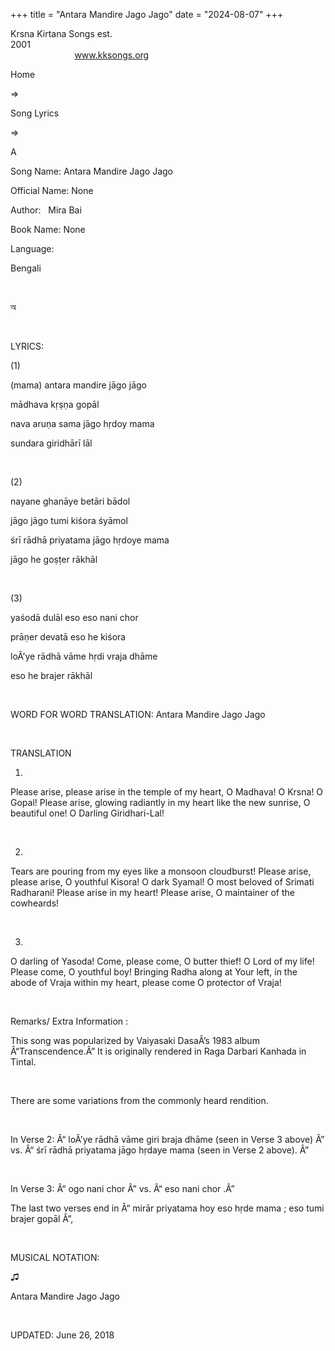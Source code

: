 +++ 
title = "Antara Mandire Jago Jago"
date = "2024-08-07"
+++

Krsna Kirtana Songs est.
2001                                                                                                                                    
            
www.kksongs.org








Home
 
⇒
 
Song
Lyrics


⇒
 
A


Song
Name: Antara Mandire Jago Jago


Official
Name: None


Author:
 
Mira Bai


Book
Name: None


Language:

Bengali


 








অ








 


LYRICS:


(1)


(mama)
antara mandire jāgo jāgo


mādhava
kṛṣṇa gopāl


nava
aruṇa sama jāgo hṛdoy mama


sundara
giridhārī lāl


 


(2)


nayane
ghanāye betāri bādol


jāgo
jāgo tumi kiśora śyāmol


śrī
rādhā priyatama jāgo hṛdoye mama


jāgo
he goṣṭer rākhāl


 


(3)


yaśodā
dulāl eso eso nani chor


prāṇer
devatā eso he kiśora


loÂ’ye
rādhā vāme hṛdi vraja dhāme


eso
he brajer rākhāl


 


WORD
FOR WORD TRANSLATION: 
Antara Mandire Jago Jago


 


TRANSLATION       



1)
Please arise, please arise in the temple of my heart, O Madhava! O Krsna! O
Gopal! Please arise, glowing radiantly in my heart like the new sunrise, O
beautiful one! O Darling Giridhari-Lal!


 


2)
Tears are pouring from my eyes like a monsoon cloudburst! Please arise, please
arise, O youthful Kisora! O dark Syamal! O most beloved of Srimati Radharani!
Please arise in my heart! Please arise, O maintainer of the cowheards!


 


3)
O darling of Yasoda! Come, please come, O butter thief! O Lord of my life!
Please come, O youthful boy! Bringing Radha along at Your left, in the abode of
Vraja within my heart, please come O protector of Vraja!


 


Remarks/ Extra Information
:


This
song was popularized by Vaiyasaki DasaÂ’s 1983 album Â“Transcendence.Â” It is
originally rendered in Raga Darbari Kanhada in Tintal.


 


There
are some variations from the commonly heard rendition.


 


In
Verse 2: Â“
loÂ’ye
rādhā vāme 
giri
 braja dhāme (seen in Verse 3 above)
Â” vs. Â“
śrī rādhā
priyatama jāgo hṛdaye mama (seen in Verse 2 above).
Â”


 


In
Verse 3: Â“
ogo
 nani chor
Â” vs. Â“
eso nani chor
.Â”


The
last two verses end in Â“
mirār
 priyatama hoy 
eso hṛde mama
;
eso 
tumi brajer gopāl
Â”,


 


MUSICAL
NOTATION:


♫
   

Antara Mandire Jago
Jago


 


UPDATED:
 June 26, 2018